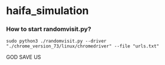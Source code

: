 # haifa_simulation

### How to start randomvisit.py?
```
sudo python3 ./randomvisit.py --driver "./chrome_version_73/linux/chromedriver" --file "urls.txt"
```

GOD SAVE US 
